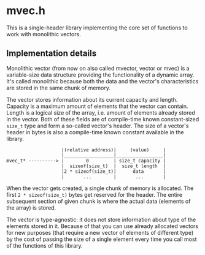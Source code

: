 # mvec.h

This is a single-header library implementing the core set of functions to work
with monolithic vectors.

## Implementation details

Monolithic vector (from now on also called mvector, vector or mvec) is a
variable-size data structure providing the functionality of a dynamic array.
It's called monolithic because both the data and the vector's characteristics
are stored in the same chunk of memory.

The vector stores information about its current capacity and length. Capacity
is a maximum amount of elements that the vector can contain. Length is a
logical size of the array, i.e. amount of elements already stored in the
vector. Both of these fields are of compile-time known constant-sized `size_t`
type and form a so-called vector's header. The size of a vector's header in
bytes is also a compile-time known constant available in the library.

```
                    |(relative address)|     (value)     |
                    |__________________|_________________|
mvec_t* ----------> |        0         | size_t capacity |
                    |  sizeof(size_t)  |  size_t length  |
                    |2 * sizeof(size_t)|      data       |
                    |       ...        |       ...       |
```

When the vector gets created, a single chunk of memory is allocated. The first
`2 * sizeof(size_t)` bytes get reserved for the header. The entire subsequent
section of given chunk is where the actual data (elements of the array) is
stored.

The vector is type-agnostic: it does not store information about type of the
elements stored in it. Because of that you can use already allocated vectors
for new purposes (that require a new vector of elements of different type) by
the cost of passing the size of a single element every time you call most of
the functions of this library.
